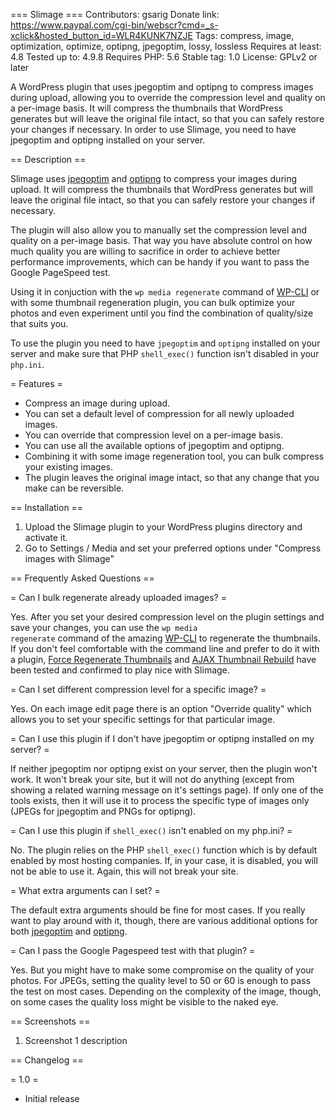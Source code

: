 === Slimage ===
Contributors: gsarig
Donate link: https://www.paypal.com/cgi-bin/webscr?cmd=_s-xclick&hosted_button_id=WLR4KUNK7NZJE
Tags: compress, image, optimization, optimize, optipng, jpegoptim, lossy, lossless
Requires at least: 4.8
Tested up to: 4.9.8
Requires PHP: 5.6
Stable tag: 1.0
License: GPLv2 or later

A WordPress plugin that uses jpegoptim and optipng to compress images during upload, allowing you to override the compression level and quality on a per-image basis. It will compress the thumbnails that WordPress generates but will leave the original file intact, so that you can safely restore your changes if necessary. In order to use Slimage, you need to have jpegoptim and optipng installed on your server. 

== Description ==

Slimage uses <a href="https://github.com/tjko/jpegoptim" target="_blank">jpegoptim</a> and <a href="http://optipng.sourceforge.net/" target="_blank">optipng</a> to compress your images during upload. It will compress the thumbnails that WordPress generates but will leave the original file intact, so that you can safely restore your changes if necessary. 

The plugin will also allow you to manually set the compression level and quality on a per-image basis. That way you have absolute control on how much quality you are willing to sacrifice in order to achieve better performance improvements, which can be handy if you want to pass the Google PageSpeed test.

Using it in conjuction with the <code>wp media regenerate</code> command of <a href="https://wp-cli.org/" target="_blank">WP-CLI</a> or with some thumbnail regeneration plugin, you can bulk optimize your photos and even experiment until you find the combination of quality/size that suits you.

To use the plugin you need to have <code>jpegoptim</code> and <code>optipng</code> installed on your server and make sure that PHP <code>shell_exec()</code> function isn't disabled in your <code>php.ini</code>. 

= Features =

* Compress an image during upload.
* You can set a default level of compression for all newly uploaded images.
* You can override that compression level on a per-image basis.
* You can use all the available options of jpegoptim and optipng. 
* Combining it with some image regeneration tool, you can bulk compress your existing images.
* The plugin leaves the original image intact, so that any change that you make can be reversible. 

== Installation ==

1. Upload the Slimage plugin to your WordPress plugins directory and activate it. 
2. Go to Settings / Media and set your preferred options under "Compress images with Slimage"

== Frequently Asked Questions ==

= Can I bulk regenerate already uploaded images? =

Yes. After you set your desired compression level on the plugin settings and save your changes, you can use the <code>wp media regenerate</code> command of the amazing <a href="https://wp-cli.org/" target="_blank">WP-CLI</a> to regenerate the thumbnails. If you don't feel comfortable with the command line and prefer to do it with a plugin, <a href="https://wordpress.org/plugins/force-regenerate-thumbnails/" target="_blank">Force Regenerate Thumbnails</a> and <a href="https://wordpress.org/plugins/ajax-thumbnail-rebuild/" target="_blank">AJAX Thumbnail Rebuild</a> have been tested and confirmed to play nice with Slimage.

= Can I set different compression level for a specific image? =

Yes. On each image edit page there is an option "Override quality" which allows you to set your specific settings for that particular image.

= Can I use this plugin if I don't have jpegoptim or optipng installed on my server? =

If neither jpegoptim nor optipng exist on your server, then the plugin won't work. It won't break your site, but it will not do anything (except from showing a related warning message on it's settings page). If only one of the tools exists, then it will use it to process the specific type of images only (JPEGs for jpegoptim and PNGs for optipng).

= Can I use this plugin if <code>shell_exec()</code> isn't enabled on my php.ini? = 

No. The plugin relies on the PHP <code>shell_exec()</code> function which is by default enabled by most hosting companies. If, in your case, it is disabled, you will not be able to use it. Again, this will not break your site.

= What extra arguments can I set? =

The default extra arguments should be fine for most cases. If you really want to play around with it, though, there are various additional options for both <a href="http://www.kokkonen.net/tjko/src/man/jpegoptim.txt" target="_blank">jpegoptim</a> and <a href="http://optipng.sourceforge.net/optipng-0.7.7.man.pdf" target="_blank">optipng</a>.

= Can I pass the Google Pagespeed test with that plugin? =

Yes. But you might have to make some compromise on the quality of your photos. For JPEGs, setting the quality level to 50 or 60 is enough to pass the test on most cases. Depending on the complexity of the image, though, on some cases the quality loss might be visible to the naked eye. 

== Screenshots ==
1. Screenshot 1 description

== Changelog ==

= 1.0 =
* Initial release